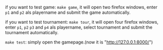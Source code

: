 if you want to test game: `make game`, it will open two firefox windows, enter `p1` and `p2` als playername and submit the game automatically.

if you want to test tournament: `make tour`, it will open four firefox windows, enter `p1`, `p2` `p3` and `p4` als playername, select tournament and submit the tournament automatically.

`make test`: simply open the gamepage.(now it is "http://127.0.0.1:8000/")
